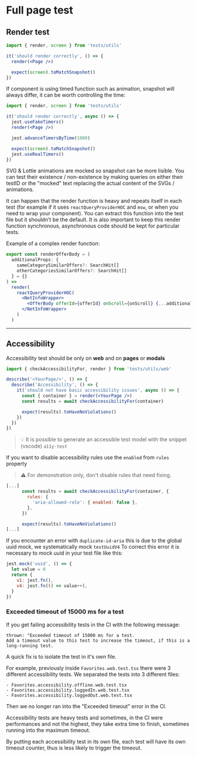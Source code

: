 # Full page test

## Render test

```jsx
import { render, screen } from 'tests/utils'

it('should render correctly', () => {
  render(<Page />)

  expect(screen).toMatchSnapshot()
})
```

If component is using timed function such as animation, snapshot will always differ, it can be worth controlling the time:

```jsx
import { render, screen } from 'tests/utils'

it('should render correctly', async () => {
  jest.useFakeTimers()
  render(<Page />)

  jest.advanceTimersByTime(1000)

  expect(screen).toMatchSnapshot()
  jest.useRealTimers()
})
```

SVG & Lottie animations are mocked so snapshot can be more lisible. You can test their existence / non-existence by making queries on either their testID or the "mocked" text replacing the actual content of the SVGs / animations.

It can happen that the render function is heavy and repeats itself in each test (for example if it uses `reactQueryProviderHOC` and `msw`, or when you need to wrap your component). You can extract this function into the test file but it shouldn't be the default.
It is also important to keep this render function synchronous, asynchronous code should be kept for particular tests.

Example of a complex render function:

```jsx
export const renderOfferBody = (
  additionalProps: {
    sameCategorySimilarOffers?: SearchHit[]
    otherCategoriesSimilarOffers?: SearchHit[]
  } = {}
) =>
  render(
    reactQueryProviderHOC(
      <NetInfoWrapper>
        <OfferBody offerId={offerId} onScroll={onScroll} {...additionalProps} />
      </NetInfoWrapper>
    )
  )
```

---

## Accessibility

Accessibility test should be only on **web** and on **pages** or **modals**

```jsx
import { checkAccessibilityFor, render } from 'tests/utils/web'

describe('<YourPage/>', () => {
  describe('Accessibility', () => {
    it('should not have basic accessibility issues', async () => {
      const { container } = render(<YourPage />)
      const results = await checkAccessibilityFor(container)

      expect(results).toHaveNoViolations()
    })
  })
})
```

> 💡 It is possible to generate an accessible test model with the snippet (vscode) `a11y-test`

If you want to disable accessibility rules use the `enabled` from `rules` property

> ⚠️ For demonstration only, don't disable rules that need fixing.

```jsx
[...]
      const results = await checkAccessibilityFor(container, {
        rules: {
          'aria-allowed-role': { enabled: false },
        },
      })

      expect(results).toHaveNoViolations()
[...]
```

If you encounter an error with `duplicate-id-aria` this is due to the global uuid mock, we systematically mock `testUuidV4`
To correct this error it is necessary to mock uuid in your test file like this:

```jsx
jest.mock('uuid', () => {
  let value = 0
  return {
    v1: jest.fn(),
    v4: jest.fn(() => value++),
  }
})
```

### Exceeded timeout of 15000 ms for a test

If you get failing accessibility tests in the CI with the following message:

```
thrown: "Exceeded timeout of 15000 ms for a test.
Add a timeout value to this test to increase the timeout, if this is a long-running test.
```

A quick fix is to isolate the test in it's own file.

For example, previously inside `Favorites.web.test.tsx` there were 3 different accessibility tests. We separated the tests into 3 different files:

```
- Favorites.accessibility.offline.web.test.tsx
- Favorites.accessibility.loggedIn.web.test.tsx
- Favorites.accessibility.loggedOut.web.test.tsx
```

Then we no longer ran into the "Exceeded timeout" error in the CI.

Accessibility tests are heavy tests and sometimes, in the CI were performances and not the highest, they take extra time to finish, sometimes running into the maximum timeout.

By putting each accessibility test in its own file, each test will have its own timeout counter, thus is less likely to trigger the timeout.
